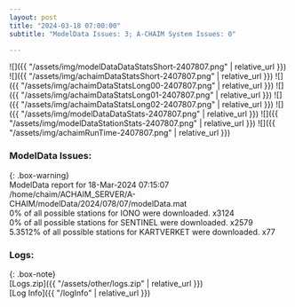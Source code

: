 ```yaml
---
layout: post
title: "2024-03-18 07:00:00"
subtitle: "ModelData Issues: 3; A-CHAIM System Issues: 0"

---
```


![]({{ "/assets/img/modelDataDataStatsShort-2407807.png" | relative_url }})
![]({{ "/assets/img/achaimDataStatsShort-2407807.png" | relative_url }})
![]({{ "/assets/img/achaimDataStatsLong00-2407807.png" | relative_url }})
![]({{ "/assets/img/achaimDataStatsLong01-2407807.png" | relative_url }})
![]({{ "/assets/img/achaimDataStatsLong02-2407807.png" | relative_url }})
![]({{ "/assets/img/modelDataDataStats-2407807.png" | relative_url }})
![]({{ "/assets/img/modelDataStationStats-2407807.png" | relative_url }})
![]({{ "/assets/img/achaimRunTime-2407807.png" | relative_url }})


### ModelData Issues:  
  
{: .box-warning}  
 ModelData report for 18-Mar-2024 07:15:07   
 /home/chaim/ACHAIM_SERVER/A-CHAIM/modelData/2024/078/07/modelData.mat   
 0% of all possible stations for IONO were downloaded. x3124   
 0% of all possible stations for SENTINEL were downloaded. x2579   
 5.3512% of all possible stations for KARTVERKET were downloaded. x77   
  


### Logs:  
  
{: .box-note}  
[Logs.zip]({{ "/assets/other/logs.zip" | relative_url }})  
[Log Info]({{ "/logInfo" | relative_url }})  
